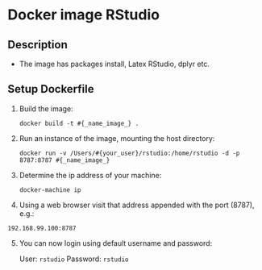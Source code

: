 # Docker image RStudio



## Description

- The image has packages install, Latex RStudio, dplyr etc.

## Setup Dockerfile

1. Build the image:

   `docker build -t #{_name_image_} .`

2. Run an instance of the image, mounting the host directory:

   `docker run -v /Users/#{your_user}/rstudio:/home/rstudio -d -p 8787:8787 #{_name_image_}`

3. Determine the ip address of your machine:

   `docker-machine ip`

4. Using a web browser visit that address appended with the port (8787), e.g.:

  `192.168.99.100:8787`

5. You can now login using default username and password:

	User: `rstudio`
	Password: `rstudio`
